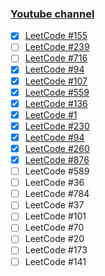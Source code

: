 ### [Youtube channel](https://www.youtube.com/channel/UCW4ixpFivk6eJl8b5bFOLkg/videos)

- [x] [LeetCode #155](https://leetcode.com/problems/min-stack/description/#_=_)
- [ ] [LeetCode #239](https://leetcode.com/problems/sliding-window-maximum/description/)
- [ ] [LeetCode #716](https://leetcode.com/articles/max-stack/)
- [x] [LeetCode #94](https://leetcode.com/problems/binary-tree-inorder-traversal/description/) 
- [x] [LeetCode #107](https://leetcode.com/problems/binary-tree-level-order-traversal-ii/description/) 
- [x] [LeetCode #559](https://leetcode.com/problems/maximum-depth-of-n-ary-tree/description/)
- [x] [LeetCode #136](https://leetcode.com/problems/single-number/)
- [x] [LeetCode #1](https://leetcode.com/problems/two-sum/)
- [x] [LeetCode #230](https://leetcode.com/problems/kth-smallest-element-in-a-bst/)
- [x] [LeetCode #94](https://leetcode.com/problems/binary-tree-inorder-traversal/)
- [x] [LeetCode #260](https://leetcode.com/problems/single-number-iii/)
- [x] [LeetCode #876](https://leetcode.com/problems/middle-of-the-linked-list/solution/)
- [ ] LeetCode #589
- [ ] LeetCode #36 
- [ ] LeetCode #784
- [ ] LeetCode #37
- [ ] LeetCode #101
- [ ] LeetCode #70
- [ ] LeetCode #20
- [ ] LeetCode #173
- [ ] LeetCode #141
